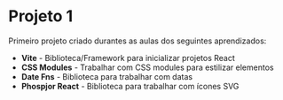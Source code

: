# Projeto 1

Primeiro projeto criado durantes as aulas dos seguintes aprendizados:

- **Vite** - Biblioteca/Framework para inicializar projetos React
- **CSS Modules** - Trabalhar com CSS modules para estilizar elementos
- **Date Fns** - Biblioteca para trabalhar com datas
- **Phospjor React** - Biblioteca para trabalhar com ícones SVG